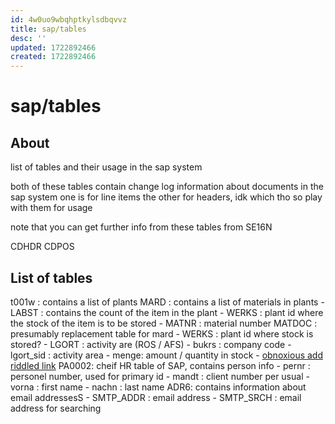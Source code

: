```yaml
---
id: 4w0uo9wbqhptkylsdbqvvz
title: sap/tables
desc: ''
updated: 1722892466
created: 1722892466
---
```

# sap/tables

## About

list of tables and their usage in the sap system

both of these tables contain change log information
about documents in the sap system one is for line items the other for 
headers, idk which tho so play with them for usage


note that you can get further info from these tables from
SE16N

CDHDR 
CDPOS
## List of tables

t001w : contains a list of plants
MARD : contains a list of materials in plants
    - LABST : contains the count of the item in the plant
    - WERKS : plant id where the stock of the item is to be stored
    - MATNR : material number
MATDOC : presumably replacement table for mard
    - WERKS : plant id where stock is stored?
    - LGORT : activity are (ROS / AFS)
    - bukrs : company code
    - lgort\_sid : activity area
    - menge: amount / quantity in stock
    - [obnoxious add riddled link](https://www.se80.co.uk/sap-s4-hana-tables/?name=matdoc)
PA0002: cheif HR table of SAP, contains person info
    - pernr : personel number, used for primary id
    - mandt : client number per usual
    - vorna : first name
    - nachn : last name
ADR6: contains information about email addressesS
    - SMTP\_ADDR : email address
    - SMTP\_SRCH : email address for searching

